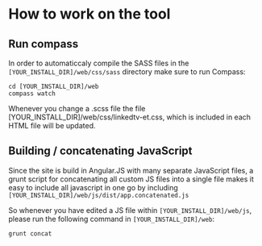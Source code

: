 How to work on the tool
===========


Run compass
-------------

In order to automaticcaly compile the SASS files in the `[YOUR_INSTALL_DIR]/web/css/sass` directory make sure to run Compass:

```
cd [YOUR_INSTALL_DIR]/web
compass watch
```

Whenever you change a .scss file the file [YOUR_INSTALL_DIR]/web/css/linkedtv-et.css, which is included in each HTML file will be updated.


Building / concatenating JavaScript
-------------

Since the site is build in Angular.JS with many separate JavaScript files, a grunt script for concatenating all custom JS files into a single file makes it easy to  include all javascript in one go by including `[YOUR_INSTALL_DIR]/web/js/dist/app.concatenated.js`

So whenever you have edited a JS file within `[YOUR_INSTALL_DIR]/web/js`, please run the following command in `[YOUR_INSTALL_DIR]/web`:

```
grunt concat
```